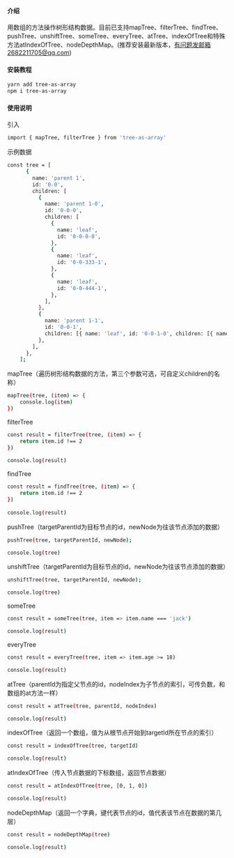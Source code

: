 #### 介绍
用数组的方法操作树形结构数据。目前已支持mapTree、filterTree、findTree、pushTree、unshiftTree、someTree、everyTree、atTree、indexOfTree和特殊方法atIndexOfTree、nodeDepthMap。(推荐安装最新版本，有问题发邮箱2682211705@qq.com)

#### 安装教程
```bash
yarn add tree-as-array
npm i tree-as-array
```

#### 使用说明
引入
```bash
import { mapTree, filterTree } from 'tree-as-array'
```

示例数据
```bash
const tree = [
      {
        name: 'parent 1',
        id: '0-0',
        children: [
          {
            name: 'parent 1-0',
            id: '0-0-0',
            children: [
              {
                name: 'leaf',
                id: '0-0-0-0',
              },
              {
                name: 'leaf',
                id: '0-0-333-1',
              },
              {
                name: 'leaf',
                id: '0-0-444-1',
              },
            ],
          },
          {
            name: 'parent 1-1',
            id: '0-0-1',
            children: [{ name: 'leaf', id: '0-0-1-0', children: [{ name: 'qqqqq', id: '123124' }] }],
          },
        ],
      },
    ];
```

mapTree（遍历树形结构数据的方法，第三个参数可选，可自定义children的名称）
```bash
mapTree(tree, (item) => {
    console.log(item)
})
```

filterTree
```bash
const result = filterTree(tree, (item) => {
    return item.id !== 2
})
 
console.log(result)
```

findTree
```bash
const result = findTree(tree, (item) => {
    return item.id !== 2
})
 
console.log(result)
```

pushTree（targetParentId为目标节点的id，newNode为往该节点添加的数据）
```bash
pushTree(tree, targetParentId, newNode);

console.log(tree)
```

unshiftTree（targetParentId为目标节点的id，newNode为往该节点添加的数据）
```bash
unshiftTree(tree, targetParentId, newNode);

console.log(tree)
```

someTree
```bash
const result = someTree(tree, item => item.name === 'jack')

console.log(result)
```

everyTree
```bash
const result = everyTree(tree, item => item.age >= 18)

console.log(result)
```

atTree（parentId为指定父节点的id，nodeIndex为子节点的索引，可传负数，和数组的at方法一样）
```bash
const result = atTree(tree, parentId, nodeIndex)

console.log(result)
```

indexOfTree（返回一个数组，值为从根节点开始到targetId所在节点的索引）
```bash
const result = indexOfTree(tree, targetId)

console.log(result)
```

atIndexOfTree（传入节点数据的下标数组，返回节点数据）
```bash
const result = atIndexOfTree(tree, [0, 1, 0])

console.log(result)
```

nodeDepthMap（返回一个字典，键代表节点的id，值代表该节点在数据的第几层）
```bash
const result = nodeDepthMap(tree)

console.log(result)
```